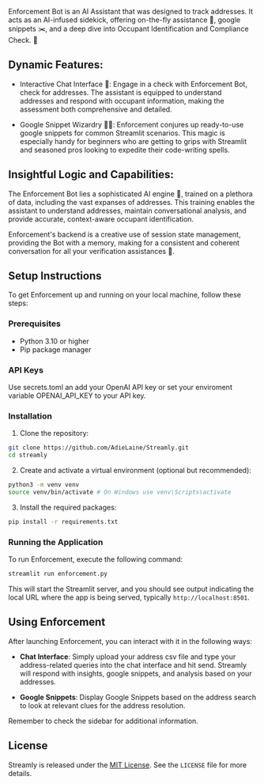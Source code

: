 Enforcement Bot is an AI Assistant that was designed to track addresses. It acts as an AI-infused sidekick, offering on-the-fly assistance 🚀, google snippets ✂️, and a deep dive into Occupant Identification and Compliance Check. 🧪

## Dynamic Features:

- Interactive Chat Interface 💬: Engage in a check with Enforcement Bot, check for addresses. The assistant is equipped to understand addresses and respond with occupant information, making the assessment both comprehensive and detailed.

- Google Snippet Wizardry 🧙‍♂️: Enforcement conjures up ready-to-use google snippets for common Streamlit scenarios. This magic is especially handy for beginners who are getting to grips with Streamlit and seasoned pros looking to expedite their code-writing spells.

## Insightful Logic and Capabilities:

The Enforcement Bot lies a sophisticated AI engine 🤖, trained on a plethora of data, including the vast expanses of addresses. This training enables the assistant to understand addresses, maintain conversational analysis, and provide accurate, context-aware occupant identification.

Enforcement's backend is a creative use of session state management, providing the Bot with a memory, making for a consistent and coherent conversation for all your verification assistances 🧠.

## Setup Instructions

To get Enforcement up and running on your local machine, follow these steps:

### Prerequisites

- Python 3.10 or higher
- Pip package manager

### API Keys

Use secrets.toml an add your OpenAI API key or set your enviroment variable OPENAI_API_KEY to your API key.

### Installation

1. Clone the repository:

```bash
git clone https://github.com/AdieLaine/Streamly.git
cd streamly
```

2. Create and activate a virtual environment (optional but recommended):
```bash
python3 -m venv venv
source venv/bin/activate # On Windows use venv\Scripts\activate
```

3. Install the required packages:

```bash
pip install -r requirements.txt
```

### Running the Application

To run Enforcement, execute the following command:

```bash
streamlit run enforcement.py
```

This will start the Streamlit server, and you should see output indicating the local URL where the app is being served, typically `http://localhost:8501`.

## Using Enforcement

After launching Enforcement, you can interact with it in the following ways:

- **Chat Interface**: Simply upload your address csv file and type your address-related queries into the chat interface and hit send. Streamly will respond with insights, google snippets, and analysis based on your addresses.

- **Google Snippets**: Display Google Snippets based on the address search to look at relevant clues for the address resolution. 

Remember to check the sidebar for additional information.


## License

Streamly is released under the [MIT License](LICENSE). See the `LICENSE` file for more details.
